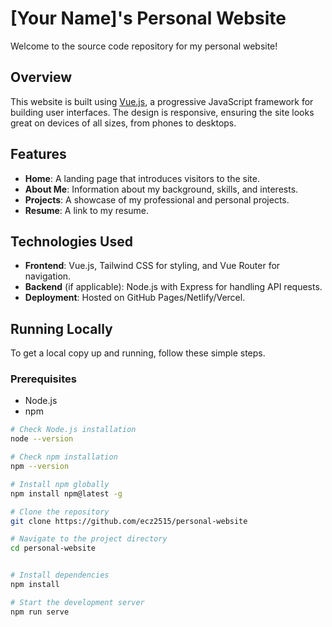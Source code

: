 # [Your Name]'s Personal Website

Welcome to the source code repository for my personal website!

## Overview

This website is built using [Vue.js](https://vuejs.org/), a progressive JavaScript framework for building user interfaces. The design is responsive, ensuring the site looks great on devices of all sizes, from phones to desktops.

## Features

- **Home**: A landing page that introduces visitors to the site.
- **About Me**: Information about my background, skills, and interests.
- **Projects**: A showcase of my professional and personal projects.
- **Resume**: A link to my resume.

## Technologies Used

- **Frontend**: Vue.js, Tailwind CSS for styling, and Vue Router for navigation.
- **Backend** (if applicable): Node.js with Express for handling API requests.
- **Deployment**: Hosted on GitHub Pages/Netlify/Vercel.

## Running Locally

To get a local copy up and running, follow these simple steps.

### Prerequisites

- Node.js
- npm

```bash
# Check Node.js installation
node --version

# Check npm installation
npm --version

# Install npm globally
npm install npm@latest -g

# Clone the repository
git clone https://github.com/ecz2515/personal-website

# Navigate to the project directory
cd personal-website


# Install dependencies
npm install

# Start the development server
npm run serve